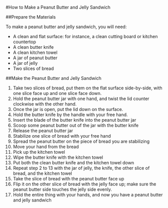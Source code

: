 #How to Make a Peanut Butter and Jelly Sandwich

##Prepare the Materials

To make a peanut butter and jelly sandwich, you will need:
- A clean and flat surface: for instance, a clean cutting board or kitchen countertop
- A clean butter knife
- A clean kitchen towel
- A jar of peanut butter
- A jar of jelly
- Two slices of bread  

##Make the Peanut Butter and Jelly Sandwich
	
1. Take two slices of bread, put them on the flat surface side-by-side, with one slice face up and one slice face down. 
2. Hold the peanut butter jar with one hand, and twist the lid counter clockwise with the other hand. 
3. Once the jar is open, put the lid down on the surface. 
4. Hold the butter knife by the handle with your free hand.
5. Insert the blade of the butter knife into the peanut butter jar
6. Scoop some peanut butter out of the jar with the butter knife
7. Release the peanut butter jar
8. Stabilize one slice of bread with your free hand 
9. Spread the peanut butter on the piece of bread you are stabilizing
10. Move your hand from the bread
11. Pick up the kitchen towel
12. Wipe the butter knife with the kitchen towel
13. Put both the clean butter knife and the kitchen towel down
14. Repeat step 2 to 13 with the jar of jelly, the knife, the other slice of bread, and the kitchen towel
15. Take the slice of bread with the peanut butter face up
16. Flip it on the other slice of bread with the jelly face up; make sure the peanut butter side touches the jelly side evenly. 
17. Hold the entire thing with your hands, and now you have a peanut butter and jelly sandwich
